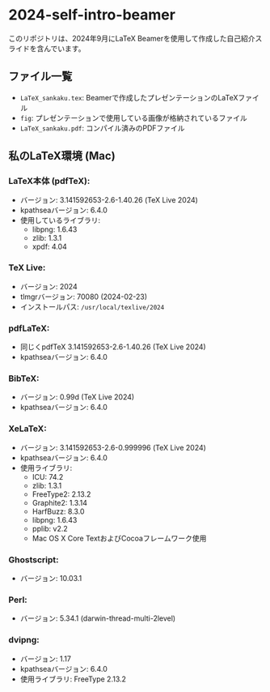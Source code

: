 # 2024-self-intro-beamer

このリポジトリは、2024年9月にLaTeX Beamerを使用して作成した自己紹介スライドを含んでいます。

## ファイル一覧

- `LaTeX_sankaku.tex`: Beamerで作成したプレゼンテーションのLaTeXファイル
- `fig`: プレゼンテーションで使用している画像が格納されているファイル
- `LaTeX_sankaku.pdf`: コンパイル済みのPDFファイル

## 私のLaTeX環境 (Mac)

### LaTeX本体 (pdfTeX):
- バージョン: 3.141592653-2.6-1.40.26 (TeX Live 2024)
- kpathseaバージョン: 6.4.0
- 使用しているライブラリ:
  - libpng: 1.6.43
  - zlib: 1.3.1
  - xpdf: 4.04

### TeX Live:
- バージョン: 2024
- tlmgrバージョン: 70080 (2024-02-23)
- インストールパス: `/usr/local/texlive/2024`

### pdfLaTeX:
- 同じくpdfTeX 3.141592653-2.6-1.40.26 (TeX Live 2024)
- kpathseaバージョン: 6.4.0

### BibTeX:
- バージョン: 0.99d (TeX Live 2024)
- kpathseaバージョン: 6.4.0

### XeLaTeX:
- バージョン: 3.141592653-2.6-0.999996 (TeX Live 2024)
- kpathseaバージョン: 6.4.0
- 使用ライブラリ:
  - ICU: 74.2
  - zlib: 1.3.1
  - FreeType2: 2.13.2
  - Graphite2: 1.3.14
  - HarfBuzz: 8.3.0
  - libpng: 1.6.43
  - pplib: v2.2
  - Mac OS X Core TextおよびCocoaフレームワーク使用

### Ghostscript:
- バージョン: 10.03.1

### Perl:
- バージョン: 5.34.1 (darwin-thread-multi-2level)

### dvipng:
- バージョン: 1.17
- kpathseaバージョン: 6.4.0
- 使用ライブラリ: FreeType 2.13.2
